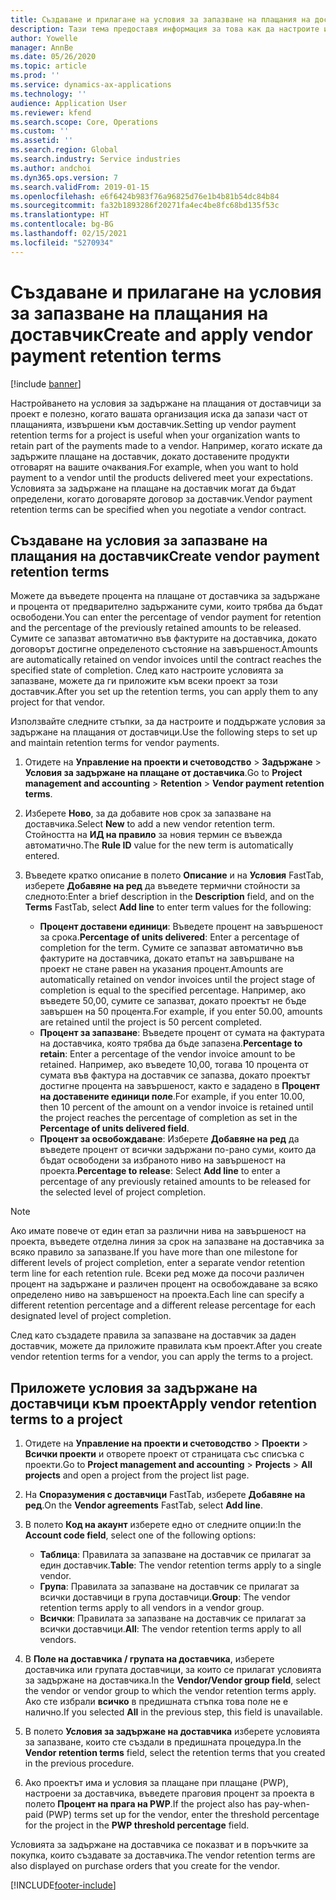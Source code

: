 ```yaml
---
title: Създаване и прилагане на условия за запазване на плащания на доставчик
description: Тази тема предоставя информация за това как да настроите и поддържате условия за задържане на плащания от доставчици.
author: Yowelle
manager: AnnBe
ms.date: 05/26/2020
ms.topic: article
ms.prod: ''
ms.service: dynamics-ax-applications
ms.technology: ''
audience: Application User
ms.reviewer: kfend
ms.search.scope: Core, Operations
ms.custom: ''
ms.assetid: ''
ms.search.region: Global
ms.search.industry: Service industries
ms.author: andchoi
ms.dyn365.ops.version: 7
ms.search.validFrom: 2019-01-15
ms.openlocfilehash: e6f6424b983f76a96825d76e1b4b81b54dc84b84
ms.sourcegitcommit: fa32b1893286f20271fa4ec4be8fc68bd135f53c
ms.translationtype: HT
ms.contentlocale: bg-BG
ms.lasthandoff: 02/15/2021
ms.locfileid: "5270934"
---
```

# <a name="create-and-apply-vendor-payment-retention-terms"></a><span data-ttu-id="ada23-103">Създаване и прилагане на условия за запазване на плащания на доставчик</span><span class="sxs-lookup"><span data-stu-id="ada23-103">Create and apply vendor payment retention terms</span></span>

[!include [banner](../includes/banner.md)] 

<span data-ttu-id="ada23-104">Настройването на условия за задържане на плащания от доставчици за проект е полезно, когато вашата организация иска да запази част от плащанията, извършени към доставчик.</span><span class="sxs-lookup"><span data-stu-id="ada23-104">Setting up vendor payment retention terms for a project is useful when your organization wants to retain part of the payments made to a vendor.</span></span> <span data-ttu-id="ada23-105">Например, когато искате да задържите плащане на доставчик, докато доставените продукти отговарят на вашите очаквания.</span><span class="sxs-lookup"><span data-stu-id="ada23-105">For example, when you want to hold payment to a vendor until the products delivered meet your expectations.</span></span> <span data-ttu-id="ada23-106">Условията за задържане на плащане на доставчик могат да бъдат определени, когато договаряте договор за доставчик.</span><span class="sxs-lookup"><span data-stu-id="ada23-106">Vendor payment retention terms can be specified when you negotiate a vendor contract.</span></span>

## <a name="create-vendor-payment-retention-terms"></a><span data-ttu-id="ada23-107">Създаване на условия за запазване на плащания на доставчик</span><span class="sxs-lookup"><span data-stu-id="ada23-107">Create vendor payment retention terms</span></span>

<span data-ttu-id="ada23-108">Можете да въведете процента на плащане от доставчика за задържане и процента от предварително задържаните суми, които трябва да бъдат освободени.</span><span class="sxs-lookup"><span data-stu-id="ada23-108">You can enter the percentage of vendor payment for retention and the percentage of the previously retained amounts to be released.</span></span> <span data-ttu-id="ada23-109">Сумите се запазват автоматично във фактурите на доставчика, докато договорът достигне определеното състояние на завършеност.</span><span class="sxs-lookup"><span data-stu-id="ada23-109">Amounts are automatically retained on vendor invoices until the contract reaches the specified state of completion.</span></span> <span data-ttu-id="ada23-110">След като настроите условията за запазване, можете да ги приложите към всеки проект за този доставчик.</span><span class="sxs-lookup"><span data-stu-id="ada23-110">After you set up the retention terms, you can apply them to any project for that vendor.</span></span>

<span data-ttu-id="ada23-111">Използвайте следните стъпки, за да настроите и поддържате условия за задържане на плащания от доставчици.</span><span class="sxs-lookup"><span data-stu-id="ada23-111">Use the following steps to set up and maintain retention terms for vendor payments.</span></span> 

1. <span data-ttu-id="ada23-112">Отидете на **Управление на проекти и счетоводство** > **Задържане** > **Условия за задържане на плащане от доставчика**.</span><span class="sxs-lookup"><span data-stu-id="ada23-112">Go to **Project management and accounting** > **Retention** > **Vendor payment retention terms**.</span></span>
2. <span data-ttu-id="ada23-113">Изберете **Ново**, за да добавите нов срок за запазване на доставчика.</span><span class="sxs-lookup"><span data-stu-id="ada23-113">Select **New** to add a new vendor retention term.</span></span> <span data-ttu-id="ada23-114">Стойността на **ИД на правило** за новия термин се въвежда автоматично.</span><span class="sxs-lookup"><span data-stu-id="ada23-114">The **Rule ID** value for the new term is automatically entered.</span></span> 
3. <span data-ttu-id="ada23-115">Въведете кратко описание в полето **Описание** и на **Условия** FastTab, изберете **Добавяне на ред** да въведете термични стойности за следното:</span><span class="sxs-lookup"><span data-stu-id="ada23-115">Enter a brief description in the **Description** field, and on the **Terms** FastTab, select **Add line** to enter term values for the following:</span></span>

   - <span data-ttu-id="ada23-116">**Процент доставени единици**: Въведете процент на завършеност за срока.</span><span class="sxs-lookup"><span data-stu-id="ada23-116">**Percentage of units delivered**: Enter a percentage of completion for the term.</span></span> <span data-ttu-id="ada23-117">Сумите се запазват автоматично във фактурите на доставчика, докато етапът на завършване на проект не стане равен на указания процент.</span><span class="sxs-lookup"><span data-stu-id="ada23-117">Amounts are automatically retained on vendor invoices until the project stage of completion is equal to the specified percentage.</span></span> <span data-ttu-id="ada23-118">Например, ако въведете 50,00, сумите се запазват, докато проектът не бъде завършен на 50 процента.</span><span class="sxs-lookup"><span data-stu-id="ada23-118">For example, if you enter 50.00, amounts are retained until the project is 50 percent completed.</span></span>
   - <span data-ttu-id="ada23-119">**Процент за запазване**: Въведете процент от сумата на фактурата на доставчика, която трябва да бъде запазена.</span><span class="sxs-lookup"><span data-stu-id="ada23-119">**Percentage to retain**: Enter a percentage of the vendor invoice amount to be retained.</span></span> <span data-ttu-id="ada23-120">Например, ако въведете 10,00, тогава 10 процента от сумата във фактура на доставчик се запазва, докато проектът достигне процента на завършеност, както е зададено в **Процент на доставените единици поле**.</span><span class="sxs-lookup"><span data-stu-id="ada23-120">For example, if you enter 10.00, then 10 percent of the amount on a vendor invoice is retained until the project reaches the percentage of completion as set in the **Percentage of units delivered field**.</span></span>
   - <span data-ttu-id="ada23-121">**Процент за освобождаване**: Изберете **Добавяне на ред** да въведете процент от всички задържани по-рано суми, които да бъдат освободени за избраното ниво на завършеност на проекта.</span><span class="sxs-lookup"><span data-stu-id="ada23-121">**Percentage to release**: Select **Add line** to enter a percentage of any previously retained amounts to be released for the selected level of project completion.</span></span>

> [!NOTE]
> <span data-ttu-id="ada23-122">Ако имате повече от един етап за различни нива на завършеност на проекта, въведете отделна линия за срок на запазване на доставчика за всяко правило за запазване.</span><span class="sxs-lookup"><span data-stu-id="ada23-122">If you have more than one milestone for different levels of project completion, enter a separate vendor retention term line for each retention rule.</span></span> <span data-ttu-id="ada23-123">Всеки ред може да посочи различен процент на задържане и различен процент на освобождаване за всяко определено ниво на завършеност на проекта.</span><span class="sxs-lookup"><span data-stu-id="ada23-123">Each line can specify a different retention percentage and a different release percentage for each designated level of project completion.</span></span>

<span data-ttu-id="ada23-124">След като създадете правила за запазване на доставчик за даден доставчик, можете да приложите правилата към проект.</span><span class="sxs-lookup"><span data-stu-id="ada23-124">After you create vendor retention terms for a vendor, you can apply the terms to a project.</span></span>

## <a name="apply-vendor-retention-terms-to-a-project"></a><span data-ttu-id="ada23-125">Приложете условия за задържане на доставчици към проект</span><span class="sxs-lookup"><span data-stu-id="ada23-125">Apply vendor retention terms to a project</span></span>

1. <span data-ttu-id="ada23-126">Отидете на **Управление на проекти и счетоводство** > **Проекти** > **Всички проекти** и отворете проект от страницата със списъка с проекти.</span><span class="sxs-lookup"><span data-stu-id="ada23-126">Go to **Project management and accounting** > **Projects** > **All projects** and open a project from the project list page.</span></span>
2. <span data-ttu-id="ada23-127">На **Споразумения с доставчици** FastTab, изберете **Добавяне на ред**.</span><span class="sxs-lookup"><span data-stu-id="ada23-127">On the **Vendor agreements** FastTab, select **Add line**.</span></span>
3. <span data-ttu-id="ada23-128">В полето **Код на акаунт** изберете едно от следните опции:</span><span class="sxs-lookup"><span data-stu-id="ada23-128">In the **Account code field**, select one of the following options:</span></span> 

   - <span data-ttu-id="ada23-129">**Таблица**: Правилата за запазване на доставчик се прилагат за един доставчик.</span><span class="sxs-lookup"><span data-stu-id="ada23-129">**Table**: The vendor retention terms apply to a single vendor.</span></span>
   - <span data-ttu-id="ada23-130">**Група**: Правилата за запазване на доставчик се прилагат за всички доставчици в група доставчици.</span><span class="sxs-lookup"><span data-stu-id="ada23-130">**Group**: The vendor retention terms apply to all vendors in a vendor group.</span></span>
   - <span data-ttu-id="ada23-131">**Всички**: Правилата за запазване на доставчик се прилагат за всички доставчици.</span><span class="sxs-lookup"><span data-stu-id="ada23-131">**All**: The vendor retention terms apply to all vendors.</span></span>

4. <span data-ttu-id="ada23-132">В **Поле на доставчика / групата на доставчика**, изберете доставчика или групата доставчици, за които се прилагат условията за задържане на доставчика.</span><span class="sxs-lookup"><span data-stu-id="ada23-132">In the **Vendor/Vendor group field**, select the vendor or vendor group to which the vendor retention terms apply.</span></span> <span data-ttu-id="ada23-133">Ако сте избрали **всичко** в предишната стъпка това поле не е налично.</span><span class="sxs-lookup"><span data-stu-id="ada23-133">If you selected **All** in the previous step, this field is unavailable.</span></span>
5. <span data-ttu-id="ada23-134">В полето **Условия за задържане на доставчика** изберете условията за запазване, които сте създали в предишната процедура.</span><span class="sxs-lookup"><span data-stu-id="ada23-134">In the **Vendor retention terms** field, select the retention terms that you created in the previous procedure.</span></span>
6. <span data-ttu-id="ada23-135">Ако проектът има и условия за плащане при плащане (PWP), настроени за доставчика, въведете праговия процент за проекта в полето **Процент на прага на PWP**.</span><span class="sxs-lookup"><span data-stu-id="ada23-135">If the project also has pay-when-paid (PWP) terms set up for the vendor, enter the threshold percentage for the project in the **PWP threshold percentage** field.</span></span>

<span data-ttu-id="ada23-136">Условията за задържане на доставчика се показват и в поръчките за покупка, които създавате за доставчика.</span><span class="sxs-lookup"><span data-stu-id="ada23-136">The vendor retention terms are also displayed on purchase orders that you create for the vendor.</span></span>


[!INCLUDE[footer-include](../includes/footer-banner.md)]